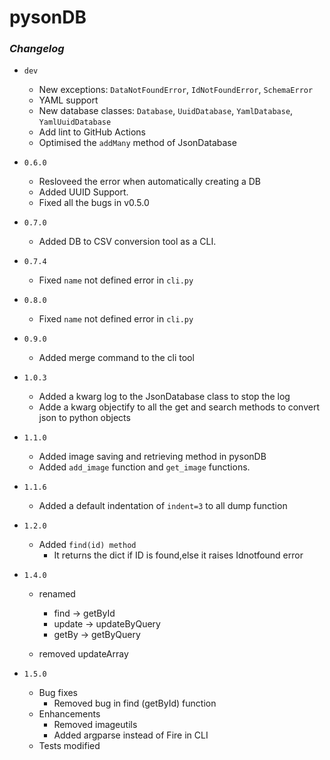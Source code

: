 # pysonDB

### _Changelog_

- `dev`

  - New exceptions: `DataNotFoundError`, `IdNotFoundError`, `SchemaError`
  - YAML support
  - New database classes: `Database`, `UuidDatabase`, `YamlDatabase`, `YamlUuidDatabase`
  - Add lint to GitHub Actions
  - Optimised the `addMany` method of JsonDatabase
 
- `0.6.0`

  - Resloveed the error when automatically creating a DB
  - Added UUID Support.
  - Fixed all the bugs in v0.5.0

- `0.7.0`

  - Added DB to CSV conversion tool as a CLI.

- `0.7.4`

  - Fixed `name` not defined error in `cli.py`

- `0.8.0`

  - Fixed `name` not defined error in `cli.py`

- `0.9.0`

  - Added merge command to the cli tool

- `1.0.3`

  - Added a kwarg log to the JsonDatabase class to stop the log
  - Adde a kwarg objectify to all the get and search methods to convert json to python objects

- `1.1.0`

  - Added image saving and retrieving method in pysonDB
  - Added `add_image` function and `get_image` functions.

- `1.1.6`

  - Added a default indentation of `indent=3` to all dump function

- `1.2.0`

  - Added `find(id) method`
    - It returns the dict if ID is found,else it raises Idnotfound error

- `1.4.0`

  - renamed

    - find -> getById
    - update -> updateByQuery
    - getBy -> getByQuery

  - removed updateArray
 
- `1.5.0`
  - Bug fixes
    - Removed bug in find (getById) function
   - Enhancements
     - Removed imageutils
     - Added argparse instead of Fire in CLI
   - Tests modified       
